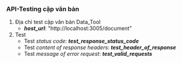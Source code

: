 ### API-Testing cặp văn bản
1. Địa chỉ test cặp văn bản Data_Tool
    - **_host_url_**: "http://localhost:3005/document"
2. Test
    - Test _status code_: **_test_response_status_code_**
    - Test _content of response headers_: **_test_header_of_response_**
    - Test _message of error request_: **_test_valid_requests_**